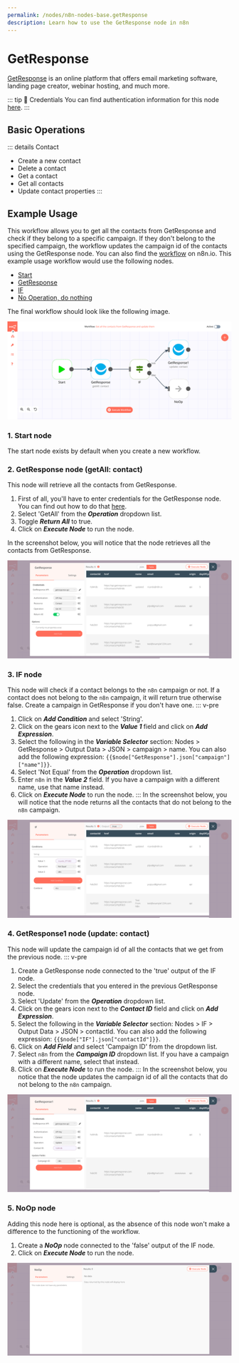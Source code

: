 ```yaml
---
permalink: /nodes/n8n-nodes-base.getResponse
description: Learn how to use the GetResponse node in n8n
---
```


# GetResponse
 
[GetResponse](https://www.getresponse.com/) is an online platform that offers email marketing software, landing page creator, webinar hosting, and much more.

::: tip 🔑 Credentials
You can find authentication information for this node [here](../../../credentials/GetResponse/README.md).
:::


## Basic Operations

::: details Contact
- Create a new contact
- Delete a contact
- Get a contact
- Get all contacts
- Update contact properties
:::

## Example Usage

This workflow allows you to get all the contacts from GetResponse and check if they belong to a specific campaign. If they don't belong to the specified campaign, the workflow updates the campaign id of the contacts using the GetResponse node. You can also find the [workflow](https://n8n.io/workflows/778) on n8n.io. This example usage workflow would use the following nodes.
- [Start](../../core-nodes/Start/README.md)
- [GetResponse]()
- [IF](../../core-nodes/If/README.md)
- [No Operation, do nothing](../../core-nodes/NoOperationDoNothing/README.md)

The final workflow should look like the following image.

![A workflow with the GetResponse node](./workflow.png)

### 1. Start node

The start node exists by default when you create a new workflow.

### 2. GetResponse node (getAll: contact)

This node will retrieve all the contacts from GetResponse.

1. First of all, you'll have to enter credentials for the GetResponse node. You can find out how to do that [here](../../../credentials/GetResponse/README.md).
2. Select 'GetAll' from the ***Operation*** dropdown list.
3. Toggle ***Return All*** to true.
5. Click on ***Execute Node*** to run the node.

In the screenshot below, you will notice that the node retrieves all the contacts from GetResponse.

![Using the GetResponse node to retrieve all the contacts](./GetResponse_node.png)

### 3. IF node

This node will check if a contact belongs to the `n8n` campaign or not. If a contact does not belong to the `n8n` campaign, it will return true otherwise false. Create a campaign in GetResponse if you don't have one.
::: v-pre
1. Click on ***Add Condition*** and select 'String'.
2. Click on the gears icon next to the ***Value 1*** field and click on ***Add Expression***.
3. Select the following in the ***Variable Selector*** section: Nodes > GetResponse > Output Data > JSON > campaign > name. You can also add the following expression: `{{$node["GetResponse"].json["campaign"]["name"]}}`.
4. Select 'Not Equal' from the ***Operation*** dropdown list.
5. Enter `n8n` in the ***Value 2*** field. If you have a campaign with a different name, use that name instead.
6. Click on ***Execute Node*** to run the node.
:::
In the screenshot below, you will notice that the node returns all the contacts that do not belong to the `n8n` campaign.

![Using the IF node to check if a contact belongs to the n8n campaign or not](./IF_node.png)

### 4. GetResponse1 node (update: contact)

This node will update the campaign id of all the contacts that we get from the previous node.
::: v-pre
1. Create a GetResponse node connected to the 'true' output of the IF node.
2. Select the credentials that you entered in the previous GetResponse node.
3. Select 'Update' from the ***Operation*** dropdown list.
4. Click on the gears icon next to the ***Contact ID*** field and click on ***Add Expression***.
5. Select the following in the ***Variable Selector*** section: Nodes > IF > Output Data > JSON > contactId. You can also add the following expression: `{{$node["IF"].json["contactId"]}}`.
6. Click on ***Add Field*** and select 'Campaign ID' from the dropdown list.
7. Select `n8n` from the ***Campaign ID*** dropdown list. If you have a campaign with a different name, select that instead.
8. Click on ***Execute Node*** to run the node.
:::
In the screenshot below, you notice that the node updates the campaign id of all the contacts that do not belong to the `n8n` campaign.

![Using the GetResponse node to update the campaign of the contacts](./GetResponse1_node.png)

### 5. NoOp node

Adding this node here is optional, as the absence of this node won't make a difference to the functioning of the workflow.

1. Create a ***NoOp*** node connected to the 'false' output of the IF node.
2. Click on ***Execute Node*** to run the node.

![Using the NoOp node](./NoOp_node.png)
